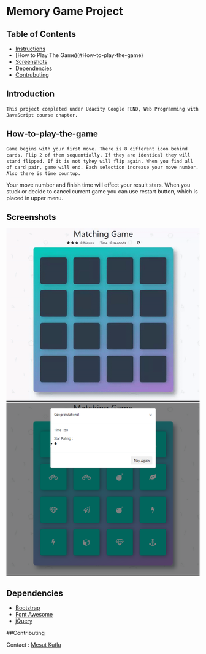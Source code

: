 # Memory Game Project

## Table of Contents

* [Instructions](#Introduction)
* [How to Play The Game)(#How-to-play-the-game)
* [Screenshots](#Screenshots)
* [Dependencies](#Dependencies)
* [Contrubuting](#Contributing)

## Introduction
	This project completed under Udacity Google FEND, Web Programming with JavaScript course chapter.

## How-to-play-the-game
	Game begins with your first move. There is 8 different icon behind cards. Flip 2 of them sequentially. If they are identical they will stand flipped. If it is not tyhey will flip again. When you find all of card pair, game will end. Each selection increase your move number. Also there is time countup.
Your move number and finish time will effect your result stars.
	When you stuck or decide to cancel current game you can use restart button, which is placed in upper menu.

## Screenshots

![gamescreen](https://raw.githubusercontent.com/mkutlu/Google-Udacity-Nanodegree-Projects/master/Project%20Memory%20Game/img/game.gif)
![endscreen](https://raw.githubusercontent.com/mkutlu/Google-Udacity-Nanodegree-Projects/master/Project%20Memory%20Game/img/gameend.png)

## Dependencies

* [Bootstrap](https://getbootstrap.com/)
* [Font Awesome](https://fontawesome.com/)
* [jQuery](https://jquery.com/)

##Contributing

Contact : [Mesut Kutlu](https://github.com/mkutlu)